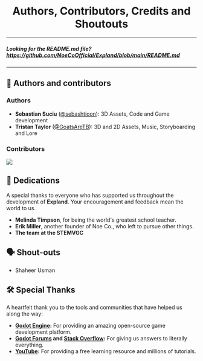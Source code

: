 <h1 align="center">Authors, Contributors, Credits and Shoutouts</h1>

---
##### Looking for the README.md file? https://github.com/NoeCoOfficial/Expland/blob/main/README.md

---

## 👥 Authors and contributors

### Authors

- **Sebastian Suciu** ([@sebashtioon](https://github.com/sebashtioon)): 3D Assets, Code and Game development
- **Tristan Taylor** ([@GoatsAreTB](https://github.com/GoatsAreTB)): 3D and 2D Assets, Music, Storyboarding and Lore

### Contributors
<a href="https://github.com/NoeCoOfficial/Expland/graphs/contributors">
  <img src="https://contrib.rocks/image?repo=NoeCoOfficial/Expland" />
</a>

## 🎨 Dedications

A special thanks to everyone who has supported us throughout the development of **Expland**. Your encouragement and feedback mean the world to us.

- **Melinda Timpson**, for being the world's greatest school teacher.
- **Erik Miller**, another founder of Noe Co., who left to pursue other things.
- **The team at the STEMVGC**

## 🗣️ Shout-outs

- Shaheer Usman

## 🛠 Special Thanks

A heartfelt thank you to the tools and communities that have helped us along the way:

- **[Godot Engine](https://godotengine.org/):** For providing an amazing open-source game development platform.
- **[Godot Forums](https://forum.godotengine.org/) and [Stack Overflow](https://stackoverflow.com/):** For giving us answers to literally everything.
- **[YouTube](https://youtube.com):** For providing a free learning resource and millions of tutorials.
